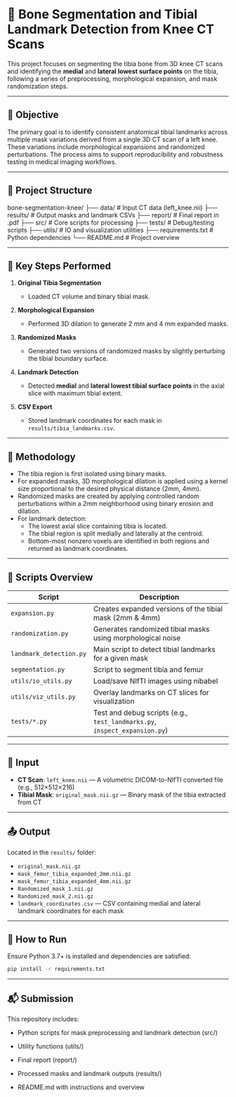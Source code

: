 # 🦴 Bone Segmentation and Tibial Landmark Detection from Knee CT Scans

This project focuses on segmenting the tibia bone from 3D knee CT scans and identifying the **medial** and **lateral lowest surface points** on the tibia, following a series of preprocessing, morphological expansion, and mask randomization steps.

---

## 🎯 Objective

The primary goal is to identify consistent anatomical tibial landmarks across multiple mask variations derived from a single 3D CT scan of a left knee. These variations include morphological expansions and randomized perturbations. The process aims to support reproducibility and robustness testing in medical imaging workflows.

---

## 📁 Project Structure

bone-segmentation-knee/
├── data/ # Input CT data (left_knee.nii)
├── results/ # Output masks and landmark CSVs
├── report/ # Final report in .pdf
├── src/ # Core scripts for processing
├── tests/ # Debug/testing scripts
├── utils/ # IO and visualization utilities
├── requirements.txt # Python dependencies
└── README.md # Project overview


---

## 📌 Key Steps Performed

1. **Original Tibia Segmentation**  
   - Loaded CT volume and binary tibial mask.

2. **Morphological Expansion**  
   - Performed 3D dilation to generate 2 mm and 4 mm expanded masks.

3. **Randomized Masks**  
   - Generated two versions of randomized masks by slightly perturbing the tibial boundary surface.

4. **Landmark Detection**  
   - Detected **medial** and **lateral lowest tibial surface points** in the axial slice with maximum tibial extent.

5. **CSV Export**  
   - Stored landmark coordinates for each mask in `results/tibia_landmarks.csv`.

---

## 🧠 Methodology

- The tibia region is first isolated using binary masks.
- For expanded masks, 3D morphological dilation is applied using a kernel size proportional to the desired physical distance (2mm, 4mm).
- Randomized masks are created by applying controlled random perturbations within a 2mm neighborhood using binary erosion and dilation.
- For landmark detection:
  - The lowest axial slice containing tibia is located.
  - The tibial region is split medially and laterally at the centroid.
  - Bottom-most nonzero voxels are identified in both regions and returned as landmark coordinates.

---

## 📂 Scripts Overview

| Script                  | Description |
|-------------------------|-------------|
| `expansion.py`        | Creates expanded versions of the tibial mask (2mm & 4mm) |
| `randomization.py`     | Generates randomized tibial masks using morphological noise |
| `landmark_detection.py` | Main script to detect tibial landmarks for a given mask |
| `segmentation.py` | Script to segment tibia and femur |
| `utils/io_utils.py`           | Load/save NIfTI images using nibabel |
| `utils/viz_utils.py`    | Overlay landmarks on CT slices for visualization |
| `tests/*.py`            | Test and debug scripts (e.g., `test_landmarks.py`, `inspect_expansion.py`) |

---

## 📎 Input

- **CT Scan**: `left_knee.nii` — A volumetric DICOM-to-NIfTI converted file (e.g., 512×512×216)
- **Tibial Mask**: `original_mask.nii.gz` — Binary mask of the tibia extracted from CT

---

## 📤 Output

Located in the `results/` folder:

- `original_mask.nii.gz`
- `mask_femur_tibia_expanded_2mm.nii.gz`
- `mask_femur_tibia_expanded_4mm.nii.gz`
- `Randomized_mask_1.nii.gz`
- `Randomized_mask_2.nii.gz`
- `landmark_coordinates.csv` — CSV containing medial and lateral landmark coordinates for each mask

---

## 🚀 How to Run

Ensure Python 3.7+ is installed and dependencies are satisfied:

```bash
pip install -r requirements.txt
```

---

## 📬 Submission
This repository includes:

- Python scripts for mask preprocessing and landmark detection (src/)

- Utility functions (utils/)

- Final report (report/)

- Processed masks and landmark outputs (results/)

- README.md with instructions and overview